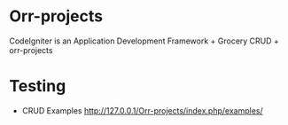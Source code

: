# Orr-projects
CodeIgniter is an Application Development Framework﻿ + Grocery CRUD + orr-projects
# Testing
- CRUD Examples http://127.0.0.1/Orr-projects/index.php/examples/
